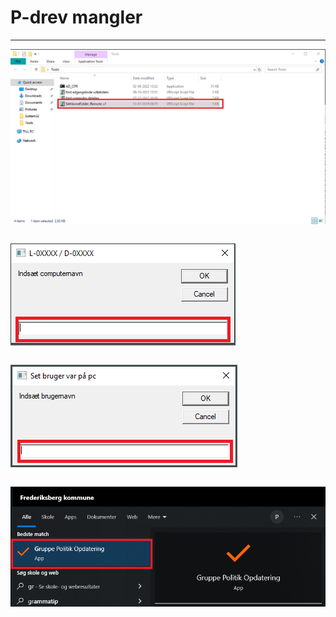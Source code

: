 # P-drev mangler

---

![](p_drev1.png)
```js

```

![](p_drev2.png)
```js

```

![](p_drev3.png)
```js

```

![](p_drev4.png)
```js

```